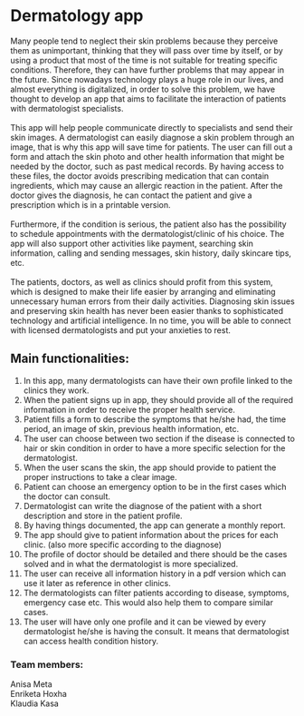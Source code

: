 # Dermatology app
Many people tend to neglect their skin problems because they perceive them as unimportant, thinking that they will pass over time by itself, or by using a product that most of the time is not suitable for treating specific conditions. Therefore, they can have further problems that may appear in the future. Since nowadays technology plays a huge role in our lives, and almost everything is digitalized, in order to solve this problem, we have thought to develop an app that aims to facilitate the interaction of patients with dermatologist specialists. </br></br>
This app will help people communicate directly to specialists and send their skin images. A dermatologist can easily diagnose a skin problem through an image, that is why this app will save time for patients. The user can fill out a form and attach the skin photo and other health information that might be needed by the doctor, such as past medical records. By having access to these files, the doctor avoids prescribing medication that can contain ingredients, which may cause an allergic reaction in the patient. After the doctor gives the diagnosis, he can contact the patient and give a prescription which is in a printable version. </br></br>
Furthermore, if the condition is serious, the patient also has the possibility to schedule appointments with the dermatologist/clinic of his choice. The app will also support other activities like payment, searching skin information, calling and sending messages, skin history, daily skincare tips, etc. </br></br>
The patients, doctors, as well as clinics should profit from this system, which is designed to make their life easier by arranging and eliminating unnecessary human errors from their daily activities. Diagnosing skin issues and preserving skin health has never been easier thanks to sophisticated technology and artificial intelligence. In no time, you will be able to connect with licensed dermatologists and put your anxieties to rest.


## Main functionalities:
1. In this app, many dermatologists can have their own profile linked to the clinics they work.
2. When the patient signs up in app, they should provide all of the required information in order to receive the proper health service.
3. Patient fills a form to describe the symptoms that he/she had, the time period, an image of skin, previous health information, etc.
4. The user can choose between two section if the disease is connected to hair or skin condition in order to have a more specific selection for the dermatologist. 
5. When the user scans the skin, the app should provide to patient the proper instructions to take a clear image. 
6. Patient can choose an emergency option to be in the first cases which the doctor can consult.
7. Dermatologist can write the diagnose of the patient with a short description and store in the patient profile. 
8. By having things documented, the app can generate a monthly report.
9. The app should give to patient information about the prices for each clinic. (also more specific according to the diagnose)
10. The profile of doctor should be detailed and there should be the cases solved and in what the dermatologist is more specialized. 
11. The user can receive all information history in a pdf version which can use it later as reference in other clinics.
12. The dermatologists can filter patients according to disease, symptoms, emergency case etc. This would also help them to compare similar cases.
13. The user will have only one profile and it can be viewed by every dermatologist he/she is having the consult. It means that dermatologist can access health condition history. 


### Team members:
Anisa Meta </br>
Enriketa Hoxha </br>
Klaudia Kasa
